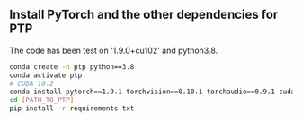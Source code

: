 ## Install PyTorch and the other dependencies for PTP

The code has been test on '1.9.0+cu102' and python3.8.



```bash
conda create -n ptp python==3.8
conda activate ptp
# CUDA 10.2
conda install pytorch==1.9.1 torchvision==0.10.1 torchaudio==0.9.1 cudatoolkit=10.2 -c pytorch
cd [PATH_TO_PTP]
pip install -r requirements.txt
```
